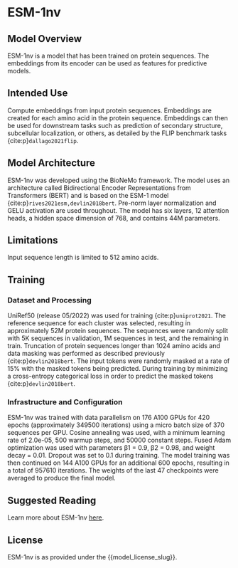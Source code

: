 # ESM-1nv

## Model Overview

ESM-1nv is a model that has been trained on protein sequences. The embeddings from its encoder can be used as features for predictive models.

## Intended Use

Compute embeddings from input protein sequences. Embeddings are created for each amino acid in the protein sequence. Embeddings can then be used for downstream tasks such as prediction of secondary structure, subcellular localization, or others, as detailed by the FLIP benchmark tasks {cite:p}`dallago2021flip`.

## Model Architecture

ESM-1nv was developed using the BioNeMo framework. The model uses an architecture called Bidirectional Encoder Representations from Transformers (BERT) and is based on the ESM-1 model {cite:p}`rives2021esm,devlin2018bert`. Pre-norm layer normalization and GELU activation are used throughout. The model has six layers, 12 attention heads, a hidden space dimension of 768, and contains 44M parameters.

## Limitations

Input sequence length is limited to 512 amino acids.

## Training

### Dataset and Processing

UniRef50 (release 05/2022) was used for training {cite:p}`uniprot2021`. The reference sequence for each cluster was selected, resulting in approximately 52M protein sequences. The sequences were randomly split with 5K sequences in validation, 1M sequences in test, and the remaining in train. Truncation of protein sequences longer than 1024 amino acids and data masking was performed as described previously {cite:p}`devlin2018bert`. The input tokens were randomly masked at a rate of 15% with the masked tokens being predicted. During training by minimizing a cross-entropy categorical loss in order to predict the masked tokens {cite:p}`devlin2018bert`.

### Infrastructure and Configuration

ESM-1nv was trained with data parallelism on 176 A100 GPUs for 420 epochs (approximately 349500 iterations) using a micro batch size of 370 sequences per GPU. Cosine annealing was used, with a minimum learning rate of 2.0e-05, 500 warmup steps, and 50000 constant steps. Fused Adam optimization was used with parameters β1 = 0.9, β2 = 0.98, and weight decay = 0.01. Dropout was set to 0.1 during training. The model training was then continued on 144 A100 GPUs for an additional 600 epochs, resulting in a total of 957610 iterations. The weights of the last 47 checkpoints were averaged to produce the final model.

## Suggested Reading

Learn more about ESM-1nv [here](https://developer.nvidia.com/blog/predict-protein-structures-and-properties-with-biomolecular-large-language-models-2/).

## License

ESM-1nv is as provided under the {{model_license_slug}}.
